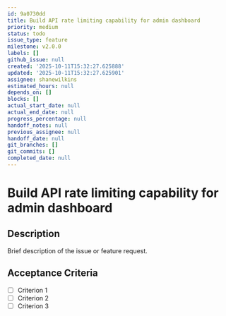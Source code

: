 ```yaml
---
id: 9a0730dd
title: Build API rate limiting capability for admin dashboard
priority: medium
status: todo
issue_type: feature
milestone: v2.0.0
labels: []
github_issue: null
created: '2025-10-11T15:32:27.625888'
updated: '2025-10-11T15:32:27.625901'
assignee: shanewilkins
estimated_hours: null
depends_on: []
blocks: []
actual_start_date: null
actual_end_date: null
progress_percentage: null
handoff_notes: null
previous_assignee: null
handoff_date: null
git_branches: []
git_commits: []
completed_date: null
---
```


# Build API rate limiting capability for admin dashboard

## Description

Brief description of the issue or feature request.

## Acceptance Criteria

- [ ] Criterion 1
- [ ] Criterion 2
- [ ] Criterion 3